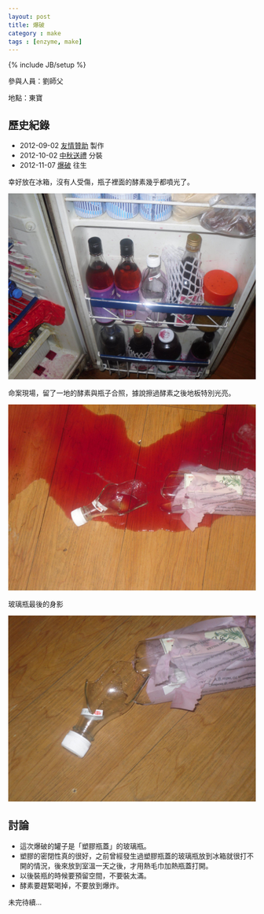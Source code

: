 ```yaml
---
layout: post
title: 爆破
category : make
tags : [enzyme, make]
---
```

{% include JB/setup %}

參與人員：劉師父

地點：東寶

## 歷史紀錄

* 2012-09-02 [友情贊助](/make/2012/09/02/friendship) 製作
* 2012-10-02 [中秋送禮](/make/2012/10/02/present) 分裝
* 2012-11-07 [爆破](/make/2012/10/07/explosion) 往生

幸好放在冰箱，沒有人受傷，瓶子裡面的酵素幾乎都噴光了。

![Alt](/img/keep/2012-11-07/177061_493976517301593_1443086110_o.jpg)

命案現場，留了一地的酵素與瓶子合照，據說擦過酵素之後地板特別光亮。

![Alt](/img/keep/2012-11-07/192444_493975410635037_1600971840_o.jpg)

玻璃瓶最後的身影

![Alt](/img/keep/2012-11-07/54104_493976030634975_603058584_o.jpg)

## 討論

* 這次爆破的罐子是「塑膠瓶蓋」的玻璃瓶。
* 塑膠的密閉性真的很好，之前曾經發生過塑膠瓶蓋的玻璃瓶放到冰箱就很打不開的情況，後來放到室溫一天之後，才用熱毛巾加熱瓶蓋打開。
* 以後裝瓶的時候要預留空間，不要裝太滿。
* 酵素要趕緊喝掉，不要放到爆炸。

未完待續...

